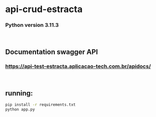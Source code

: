 # api-crud-estracta

### Python version 3.11.3

<br>

## Documentation swagger API
### https://api-test-estracta.aplicacao-tech.com.br/apidocs/

<br>

## running: 
``` sh
pip install -r requirements.txt
python app.py
```
